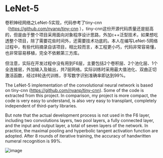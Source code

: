 # LeNet-5
卷积神经网络之LeNet-5实现，代码参考了tiny-cnn（https://github.com/nyanp/tiny-cnn ），tiny-cnn这份开源代码质量还是挺高的，但是由于整个项目采用面向对象程序设计思路，外加c++泛型技术，如果想吃透整个项目，除了需要花些时间外，还需要技术功底的。本人在编写LeNet-5网络过程中，有些代码摘录自该项目，相比较而言，本工程更小巧，代码非常容易懂，也非常容易移植，完全不依赖第三方库。

但注意，实际在开发过程中没有用到F6层，主要包括2个卷积层、2个池化层、1个全连接层，外加输入及输出，共7层网络。实际训练时采用最大值池化、双曲正切激活函数，经过8轮迭代训练，手写数字识别准确率即达到99%。

The LeNet-5 implementation of the convolutional neural network is based on tiny-cnn (https://github.com/nyanp/tiny-cnn). Some of the code is extracted from this project. In comparison, my project is more compact, the code is very easy to understand, is also very easy to transplant, completely independent of third-party libraries.

But note that the actual development process is not used in the F6 layer, including two convolutions layers, two pool layers, a fully connected layer, and the input and output layer, a total of seven layers of the network. In practice, the maximal pooling and hyperbolic tangent activation function are adopted. After 8 rounds of iterative training, the accuracy of handwritten numeral recognition is 99%.

![image](https://github.com/uusky/LeNet-5/blob/master/TestLeNet/lenet-5.png)
